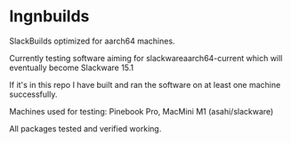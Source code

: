 # lngnbuilds
 SlackBuilds optimized for aarch64 machines.

Currently testing software aiming for slackwareaarch64-current
which will eventually become Slackware 15.1

If it's in this repo I have built and ran the software on at least
one machine successfully.

Machines used for testing: Pinebook Pro, MacMini M1 (asahi/slackware)

All packages tested and verified working.
